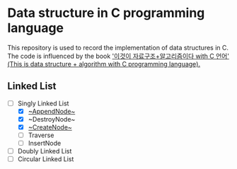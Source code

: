 # Data structure in C programming language
This repository is used to record the implementation of data structures in C.  
The code is influenced by the book ['이것이 자료구조+알고리즘이다 with C 언어' (This is data structure + algorithm with C programming language).](https://www.google.co.kr/books/edition/%EC%9D%B4%EA%B2%83%EC%9D%B4_%EC%9E%90%EB%A3%8C%EA%B5%AC%EC%A1%B0+%EC%95%8C%EA%B3%A0%EB%A6%AC%EC%A6%98%EC%9D%B4/L3mAEAAAQBAJ?hl=ko&gbpv=0)

## Linked List  
- [ ] Singly Linked List  
  - [x] [~AppendNode~](https://github.com/NEARworld/ds-c/blob/3781c706b10897fcba8d49c15b1fb220661e4930/LinkedList/main.c#L23-L33)
  - [x] ~DestroyNode~
  - [x] [~CreateNode~](https://github.com/NEARworld/ds-c/blob/3781c706b10897fcba8d49c15b1fb220661e4930/LinkedList/main.c#L10-L17)
  - [ ] Traverse
  - [ ] InsertNode
- [ ] Doubly Linked List
- [ ] Circular Linked List

